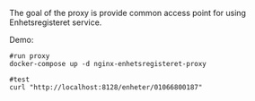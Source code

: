 The goal of the proxy is provide common access point for using Enhetsregisteret service. 

Demo:

```
#run proxy
docker-compose up -d nginx-enhetsregisteret-proxy

#test
curl "http://localhost:8128/enheter/01066800187"
```